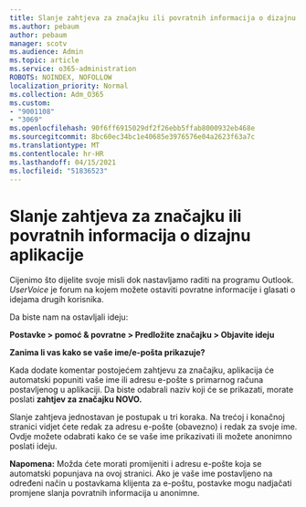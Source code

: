 ```yaml
---
title: Slanje zahtjeva za značajku ili povratnih informacija o dizajnu aplikacije
ms.author: pebaum
author: pebaum
manager: scotv
ms.audience: Admin
ms.topic: article
ms.service: o365-administration
ROBOTS: NOINDEX, NOFOLLOW
localization_priority: Normal
ms.collection: Adm_O365
ms.custom:
- "9001108"
- "3069"
ms.openlocfilehash: 90f6ff6915029df2f26ebb5ffab8000932eb468e
ms.sourcegitcommit: 8bc60ec34bc1e40685e3976576e04a2623f63a7c
ms.translationtype: MT
ms.contentlocale: hr-HR
ms.lasthandoff: 04/15/2021
ms.locfileid: "51836523"
---
```

# <a name="leave-a-feature-request-or-feedback-on-app-design"></a>Slanje zahtjeva za značajku ili povratnih informacija o dizajnu aplikacije

Cijenimo što dijelite svoje misli dok nastavljamo raditi na programu Outlook. *UserVoice* je forum na kojem možete ostaviti povratne informacije i glasati o idejama drugih korisnika.  

Da biste nam na ostavljali ideju: 

**Postavke > pomoć & povratne > Predložite značajku > Objavite ideju** 

**Zanima li vas kako se vaše ime/e-pošta prikazuje?**

Kada dodate komentar postojećem zahtjevu za značajku, aplikacija će automatski popuniti vaše ime ili adresu e-pošte s primarnog računa postavljenog u aplikaciji. Da biste odabrali naziv koji će se prikazati, morate poslati **zahtjev za značajku NOVO.** 

Slanje zahtjeva jednostavan je postupak u tri koraka. Na trećoj i konačnoj stranici vidjet ćete redak za adresu e-pošte (obavezno) i redak za svoje ime. Ovdje možete odabrati kako će se vaše ime prikazivati ili možete anonimno poslati ideju. 

**Napomena:** Možda ćete morati promijeniti i adresu e-pošte koja se automatski popunjava na ovoj stranici. Ako je vaše ime postavljeno na određeni način u postavkama klijenta za e-poštu, postavke mogu nadjačati promjene slanja povratnih informacija u anonimne. 

